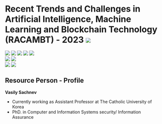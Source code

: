 # Recent Trends and Challenges in Artificial Intelligence, Machine Learning and Blockchain Technology (RACAMBT) - 2023 ![](https://img.shields.io/badge/-Live-darkgreen)
![](https://img.shields.io/badge/Focus-AI-blue) ![](https://img.shields.io/badge/Focus-ML-blue) ![](https://img.shields.io/badge/Focus-DL-blue) ![](https://img.shields.io/badge/Focus-Blockchain-blue) ![](https://img.shields.io/badge/Mode-Online/Offline-black) <br/>
![](https://img.shields.io/badge/Online_Start-27th_Feb-red) ![](https://img.shields.io/badge/Online_End-4th_Mar-red) <br/>
![](https://img.shields.io/badge/Offline_Start-6th_Mar-orange) ![](https://img.shields.io/badge/Offline_End-10th_Mar-orange) <br/>

## Resource Person - Profile 

**Vasily Sachnev**

- Currently working as Assistant Professor at The Catholic University of Korea
- PhD. in Computer and Information Systems security/ Information Assurance
